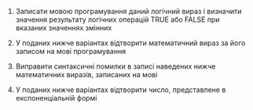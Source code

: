 1. Записати мовою програмування даний логічний вираз і визначити значення результату логічних операцій TRUE або FALSE при вказаних значеннях змінних

2. У поданих нижче варіантах відтворити математичний вираз за його  записом на мові програмування

3. Виправити  синтаксичні  помилки  в  записі  наведених  нижче математичних виразів, записаних на мові

4. У  поданих  нижче  варіантах  відтворити  число,  представлене  в експоненціальній формі
